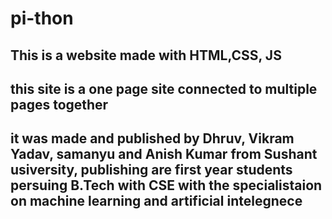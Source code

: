 # pi-thon

## This is a website made with HTML,CSS, JS
 
## this site is a one page site connected to multiple pages together  


## it was made and published by Dhruv, Vikram Yadav, samanyu and Anish Kumar from Sushant usiversity, publishing are first year students persuing B.Tech with CSE with the specialistaion on machine learning and artificial intelegnece
 
